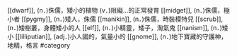 [[dwarf]], (n．)侏儒，矮小的植物 (v．)阻礙…的正常發育 
[[midget]], (n．)侏儒，極小者 
[[pygmy]], (n．)矮人，侏儒 
[[manikin]], (n．)侏儒，時裝模特兒 
[[scrub]], (n．)矮樹叢，身體矮小的人 
[[elf]], (n．)小精靈，矮子，淘氣鬼 
[[nanism]], (n．)矮小 
[[lilliputian]], (adj．)小人國的，氣量小的 
[[gnome]], (n．)地下寶藏的守護神，地精，格言 
#category
